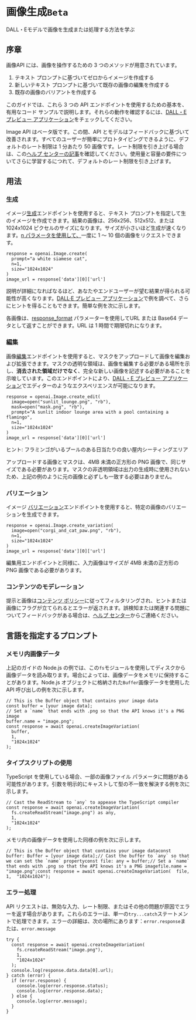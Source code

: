 # 画像生成`Beta`

DALL・Eモデルで画像を生成または処理する方法を学ぶ

## 序章

画像API には、画像を操作するための 3 つのメソッドが用意されています。

1.  テキスト プロンプトに基づいてゼロからイメージを作成する
2.  新しいテキスト プロンプトに基づいて既存の画像の編集を作成する
3.  既存の画像のバリアントを作成する

このガイドでは、これら 3 つの API エンドポイントを使用するための基本を、有用なコード サンプルで説明します。それらの動作を確認するには、[DALL・E プレビュー アプリケーション](https://labs.openai.com/)をチェックしてください。

Image API はベータ版です。この間、API とモデルはフィードバックに基づいて改善されます。すべてのユーザーが簡単にプロトタイピングできるように、デフォルトのレート制限は 1 分あたり 50 画像です。レート制限を引き上げる場合は、この[ヘルプ センターの記事](https://help.openai.com/en/articles/6696591)を確認してください。使用量と容量の要件についてさらに学習するにつれて、デフォルトのレート制限を引き上げます。

## 用法

### 生成

イメージ[生成](https://platform.openai.com/docs/api-reference/images/create)エンドポイントを使用すると、テキスト プロンプトを指定して生のイメージを作成できます。結果の画像は、256x256、512x512、または 1024x1024 ピクセルのサイズになります。サイズが小さいほど生成が速くなります。[n パラメータを使用して、](https://platform.openai.com/docs/api-reference/images/create#images/create-n)一度に 1 ～ 10 個の画像をリクエストできます。

```text
response = openai.Image.create(
  prompt="a white siamese cat",
  n=1,
  size="1024x1024"
)
image_url = response['data'][0]['url']
```

説明が詳細になればなるほど、あなたやエンドユーザーが望む結果が得られる可能性が高くなります。[DALL·E プレビュー アプリケーション](https://labs.openai.com/)で例を調べて、さらにヒントを得ることもできます。簡単な例を次に示します。

各画像は、[response\_format](https://platform.openai.com/docs/api-reference/images/create#images/create-response_format) パラメーターを使用してURL または Base64 データとして返すことができます。URL は 1 時間で期限切れになります。

### 編集

画像[編集](https://platform.openai.com/docs/api-reference/images/create-edit)エンドポイントを使用すると、マスクをアップロードして画像を編集および拡張できます。マスクの透明な領域は、画像を編集する必要がある場所を示し、**消去された領域だけでなく**、完全な新しい画像を記述する必要があることを示唆しています。このエンドポイントにより、[DALL・E プレビュー アプリケーション](https://labs.openai.com/editor)でエディターのようなエクスペリエンスが可能になります。

```
response = openai.Image.create_edit(
  image=open("sunlit_lounge.png", "rb"),
  mask=open("mask.png", "rb"),
  prompt="A sunlit indoor lounge area with a pool containing a flamingo",
  n=1,
  size="1024x1024"
)
image_url = response['data'][0]['url']
```

ヒント: フラミンゴがいるプールのある日当たりの良い屋内シーティングエリア

アップロードする画像とマスクは、4MB 未満の正方形の PNG 画像で、同じサイズである必要があります。マスクの非透明領域は出力の生成時に使用されないため、上記の例のように元の画像と必ずしも一致する必要はありません。

### バリエーション

イメージ [バリエーション](https://platform.openai.com/docs/api-reference/images/create-variation)エンドポイントを使用すると、特定の画像のバリエーションを生成できます。

```
response = openai.Image.create_variation(
  image=open("corgi_and_cat_paw.png", "rb"),
  n=1,
  size="1024x1024"
)
image_url = response['data'][0]['url']
```

編集用エンドポイントと同様に、入力画像はサイズが 4MB 未満の正方形の PNG 画像である必要があります。

### コンテンツのモデレーション

提示と画像は[コンテンツ ポリシー](https://labs.openai.com/policies/content-policy)に従ってフィルタリングされ、ヒントまたは画像にフラグが立てられるとエラーが返されます。誤検知または関連する問題についてフィードバックがある場合は、[ヘルプ センター](https://help.openai.com/)からご連絡ください。

## 言語を指定するプロンプト

### メモリ内画像データ

上記のガイドの Node.js の例では、この`fs`モジュールを使用してディスクから画像データを読み取ります。場合によっては、画像データをメモリに保持することがあります。Node.js オブジェクトに格納された`Buffer`画像データを使用した API 呼び出しの例を次に示します。

```
// This is the Buffer object that contains your image data
const buffer = [your image data];
// Set a `name` that ends with .png so that the API knows it's a PNG image
buffer.name = "image.png";
const response = await openai.createImageVariation(
  buffer,
  1,
  "1024x1024"
);
```

### タイプスクリプトの使用

TypeScript を使用している場合、一部の画像ファイル パラメータに問題がある可能性があります。引数を明示的にキャストして型の不一致を解決する例を次に示します。

```
// Cast the ReadStream to `any` to appease the TypeScript compiler
const response = await openai.createImageVariation(
  fs.createReadStream("image.png") as any,
  1,
  "1024x1024"
);
```

メモリ内の画像データを使用した同様の例を次に示します。

```
// This is the Buffer object that contains your image dataconst buffer: Buffer = [your image data];// Cast the buffer to `any` so that we can set the `name` propertyconst file: any = buffer;// Set a `name` that ends with .png so that the API knows it's a PNG imagefile.name = "image.png";const response = await openai.createImageVariation(  file,  1,  "1024x1024");
```

### エラー処理

API リクエストは、無効な入力、レート制限、またはその他の問題が原因でエラーを返す場合があります。これらのエラーは、単一の`try...catch`ステートメントで処理できます。エラーの詳細は、次の場所にあります：`error.response`または、`error.message`

```
try {
  const response = await openai.createImageVariation(
    fs.createReadStream("image.png"),
    1,
    "1024x1024"
  );
  console.log(response.data.data[0].url);
} catch (error) {
  if (error.response) {
    console.log(error.response.status);
    console.log(error.response.data);
  } else {
    console.log(error.message);
  }
}
```